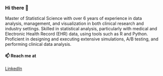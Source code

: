 ### Hi there 👋

Master of Statistical Science with over 6 years of experience in data analysis, management, and visualization in both clinical research and industry settings. Skilled in statistical analysis, particularly with medical and Electronic Health Record (EHR) data, using tools such as R and Python. Proficient in designing and executing extensive simulations, A/B testing, and performing clinical data analysis.

#### 📫 Reach me at 
[LinkedIn](https://www.linkedin.com/in/kyungeun-jeon-01059a106)

<!--
**jennyonjourney/jennyonjourney** is a ✨ _special_ ✨ repository because its `README.md` (this file) appears on your GitHub profile.

Here are some ideas to get you started:

- 🔭 I’m currently working on ...
- 🌱 I’m currently learning ...
- 👯 I’m looking to collaborate on ...
- 🤔 I’m looking for help with ...
- 💬 Ask me about ...
- 📫 How to reach me: ...
- 😄 Pronouns: ...
- ⚡ Fun fact: ...
-->
